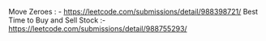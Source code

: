 
 Move Zeroes  : -            https://leetcode.com/submissions/detail/988398721/
 Best Time to Buy and Sell Stock  :-  https://leetcode.com/submissions/detail/988755293/
